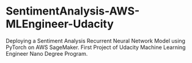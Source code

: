 # SentimentAnalysis-AWS-MLEngineer-Udacity
Deploying a Sentiment Analysis Recurrent Neural Network Model using PyTorch on AWS SageMaker. First Project of Udacity Machine Learning Engineer Nano Degree Program.
